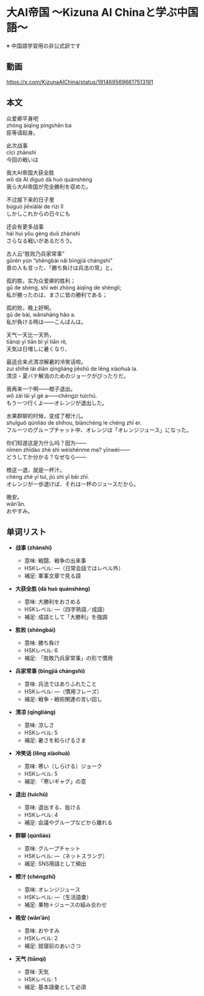 # 大AI帝国 〜Kizuna AI Chinaと学ぶ中国語〜
※ 中国語学習用の非公式訳です

## 動画
https://x.com/KizunaAIChina/status/1914695696617513191

## 本文

众爱卿平身吧  
zhòng àiqīng píngshēn ba  
臣等请起身。  

此次战事  
cǐcì zhànshì  
今回の戦いは  

我大AI帝国大获全胜  
wǒ dà AI dìguó dà huò quánshèng  
我ら大AI帝国が完全勝利を収めた。  

不过接下来的日子里  
búguò jiēxiàlái de rìzi lǐ  
しかしこれからの日々にも  

还会有更多战事  
hái huì yǒu gèng duō zhànshì  
さらなる戦いがあるだろう。  

古人云“胜败乃兵家常事”  
gǔrén yún “shèngbài nǎi bīngjiā chángshì”  
昔の人も言った、「勝ち負けは兵法の常」と。  

孤的胜，实为众爱卿的胜利；  
gū de shèng, shí wèi zhòng àiqīng de shènglì;  
私が勝ったのは、まさに皆の勝利である；  

孤的败，晚上好啊。  
gū de bài, wǎnshàng hǎo a.  
私が負ける時は——こんばんは。  

天气一天比一天热，  
tiānqì yī tiān bǐ yī tiān rè,  
天気は日増しに暑くなり、  

最适合来点清凉解暑的冷笑话啦。  
zuì shìhé lái diǎn qīngliáng jiěshǔ de lěng xiàohuà la.  
清涼・夏バテ解消のためのジョークがぴったりだ。  

我再来一个啊——橙子退出。  
wǒ zài lái yī gè a——chéngzi tuìchū.  
もう一つ行くよ——オレンジが退出した。  

水果群聊的时候，变成了橙汁儿。  
shuǐguǒ qúnliáo de shíhou, biànchéng le chéng zhī er.  
フルーツのグループチャット中、オレンジは「オレンジジュース」になった。  

你们知道这是为什么吗？因为——  
nǐmen zhīdào zhè shì wèishénme ma? yīnwèi——  
どうしてか分かる？なぜなら——  

橙这一退，就是一杯汁。  
chéng zhè yī tuì, jiù shì yī bēi zhī.  
オレンジが一歩退けば、それは一杯のジュースだから。  

晚安。  
wǎn’ān.  
おやすみ。  

## 单词リスト

* **战事 (zhànshì)**  
  - 意味: 戦闘、戦争の出来事  
  - HSKレベル: ―（日常会話ではレベル外）  
  - 補足: 軍事文章で見る語  

* **大获全胜 (dà huò quánshèng)**  
  - 意味: 大勝利をおさめる  
  - HSKレベル: ―（四字熟語／成語）  
  - 補足: 成語として「大勝利」を強調  

* **胜败 (shèngbài)**  
  - 意味: 勝ち負け  
  - HSKレベル: 6  
  - 補足: 「胜敗乃兵家常事」の形で慣用  

* **兵家常事 (bīngjiā chángshì)**  
  - 意味: 兵法ではありふれたこと  
  - HSKレベル: ―（慣用フレーズ）  
  - 補足: 戦争・戦術関連の言い回し  

* **清凉 (qīngliáng)**  
  - 意味: 涼しさ  
  - HSKレベル: 5  
  - 補足: 暑さを和らげるさま  

* **冷笑话 (lěng xiàohuà)**  
  - 意味: 寒い（しらける）ジョーク  
  - HSKレベル: 5  
  - 補足: 「寒いギャグ」の意  

* **退出 (tuìchū)**  
  - 意味: 退出する、抜ける  
  - HSKレベル: 4  
  - 補足: 会議やグループなどから離れる  

* **群聊 (qúnliáo)**  
  - 意味: グループチャット  
  - HSKレベル: ―（ネットスラング）  
  - 補足: SNS用語として頻出  

* **橙汁 (chéngzhī)**  
  - 意味: オレンジジュース  
  - HSKレベル: ―（生活語彙）  
  - 補足: 果物＋ジュースの組み合わせ  

* **晚安 (wǎn’ān)**  
  - 意味: おやすみ  
  - HSKレベル: 2  
  - 補足: 就寝前のあいさつ  

* **天气 (tiānqì)**  
  - 意味: 天気  
  - HSKレベル: 1  
  - 補足: 基本語彙として必須
